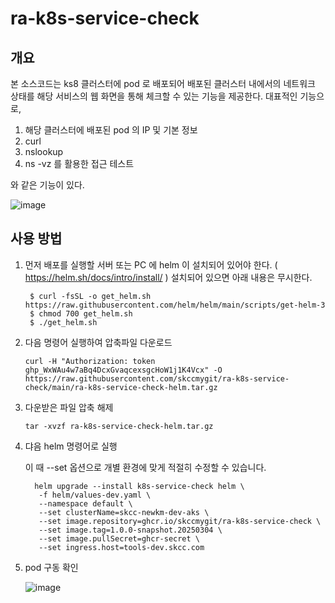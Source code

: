 # ra-k8s-service-check

## 개요 

본 소스코드는 ks8 클러스터에 pod 로 배포되어 배포된 클러스터 내에서의 네트워크 상태를 해당 서비스의 웹 화면을 통해 체크할 수 있는 기능을 제공한다.
대표적인 기능으로,

1. 해당 클러스터에 배포된 pod 의 IP 및 기본 정보
2. curl
3. nslookup
4. ns -vz 를 활용한 접근 테스트

와 같은 기능이 있다.

![image](https://github.com/user-attachments/assets/a07b56c9-8457-40c7-81ae-c85b30771fc1)


## 사용 방법

1. 먼저 배포를 실행할 서버 또는 PC 에 helm 이 설치되어 있어야 한다. ( https://helm.sh/docs/intro/install/ )
   설치되어 있으면 아래 내용은 무시한다.
   
        $ curl -fsSL -o get_helm.sh https://raw.githubusercontent.com/helm/helm/main/scripts/get-helm-3
        $ chmod 700 get_helm.sh
        $ ./get_helm.sh 

3. 다음 명령어 실행하여 압축파일 다운로드

       curl -H "Authorization: token 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" -O https://raw.githubusercontent.com/skccmygit/ra-k8s-service-check/main/ra-k8s-service-check-helm.tar.gz

4. 다운받은 파일 압축 해제

       tar -xvzf ra-k8s-service-check-helm.tar.gz   
   
5. 댜음 helm 명령어로 실행

   이 때 --set 옵션으로 개별 환경에 맞게 적절히 수정할 수 있습니다.
   
         helm upgrade --install k8s-service-check helm \
          -f helm/values-dev.yaml \
          --namespace default \
          --set clusterName=skcc-newkm-dev-aks \
          --set image.repository=ghcr.io/skccmygit/ra-k8s-service-check \
          --set image.tag=1.0.0-snapshot.20250304 \
          --set image.pullSecret=ghcr-secret \
          --set ingress.host=tools-dev.skcc.com

 6. pod 구동 확인

    ![image](https://github.com/user-attachments/assets/7dd7253a-1911-4a6e-9886-db1f54f7d57d)
  
